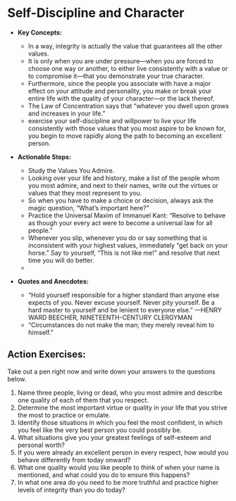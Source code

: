 # Self-Discipline and Character
- **Key Concepts:**
  - In a way, integrity is actually the value that guarantees all the other values.
  - It is only when you are under pressure—when you are forced to choose one way or another, to either live consistently with a value or to compromise it—that you demonstrate your true character.
  - Furthermore, since the people you associate with have a major effect on your attitude and personality, you make or break your entire life with the quality of your character—or the lack thereof.
  - The Law of Concentration says that “whatever you dwell upon grows and increases in your life.”
  - exercise your self-discipline and willpower to live your life consistently with those values that you most aspire to be known for, you begin to move rapidly along the path to becoming an excellent person.

- **Actionable Steps:**
  - Study the Values You Admire.
  - Looking over your life and history, make a list of the people whom you most admire, and next to their names, write out the virtues or values that they most represent to you.
  - So when you have to make a choice or decision, always ask the magic question, “What’s important here?”
  - Practice the Universal Maxim of Immanuel Kant: “Resolve to behave as though your every act were to become a universal law for all people.”
  - Whenever you slip, whenever you do or say something that is inconsistent with your highest values, immediately “get back on your horse.” Say to yourself, “This is not like me!” and resolve that next time you will do better.
  - 
- **Quotes and Anecdotes:**
  - “Hold yourself responsible for a higher standard than anyone else expects of you. Never excuse yourself. Never pity yourself. Be a hard master to yourself and be lenient to everyone else.” —HENRY WARD BEECHER, NINETEENTH-CENTURY CLERGYMAN
  - “Circumstances do not make the man; they merely reveal him to himself.”


## Action Exercises:
Take out a pen right now and write down your answers to the questions below.

1. Name three people, living or dead, who you most admire and describe one quality of each of them that you respect.
2. Determine the most important virtue or quality in your life that you strive the most to practice or emulate.
3. Identify those situations in which you feel the most confident, in which you feel like the very best person you could possibly be.
4. What situations give you your greatest feelings of self-esteem and personal worth?
5. If you were already an excellent person in every respect, how would you behave differently from today onward?
6. What one quality would you like people to think of when your name is mentioned, and what could you do to ensure this happens?
7. In what one area do you need to be more truthful and practice higher levels of integrity than you do today?
